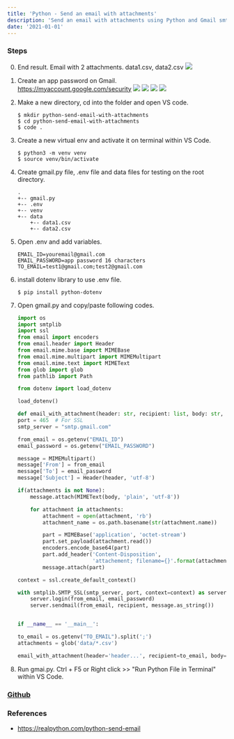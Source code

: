 ```yaml
---
title: 'Python - Send an email with attachments'
description: 'Send an email with attachments using Python and Gmail smtp'
date: '2021-01-01'
---
```

### Steps
0. End result. Email with 2 attachments. data1.csv, data2.csv
    ![](https://github.com/taeheechoi/python-send-email-with-attachments/blob/master/images/0.jpg?raw=true)

1. Create an app password on Gmail. https://myaccount.google.com/security
    ![](https://github.com/taeheechoi/python-send-email-with-attachments/blob/master/images/1.jpg?raw=true)
    ![](https://github.com/taeheechoi/python-send-email-with-attachments/blob/master/images/2.jpg?raw=true)
    ![](https://github.com/taeheechoi/python-send-email-with-attachments/blob/master/images/3.jpg?raw=true)
    ![](https://github.com/taeheechoi/python-send-email-with-attachments/blob/master/images/4.jpg?raw=true)

2. Make a new directory, cd into the folder and open VS code.
    ```
    $ mkdir python-send-email-with-attachments
    $ cd python-send-email-with-attachments
    $ code .
    ```

3. Create a new virtual env and activate it on terminal within VS Code.
    ```
    $ python3 -m venv venv
    $ source venv/bin/activate
    ```

4. Create gmail.py file, .env file and data files for testing on the root directory.
    ```
    .
    +-- gmail.py
    +-- .env
    +-- venv
    +-- data
        +-- data1.csv
        +-- data2.csv
    ```

5. Open .env and add variables.
    ```
    EMAIL_ID=youremail@gmail.com
    EMAIL_PASSWORD=app password 16 characters
    TO_EMAIL=test1@gmail.com;test2@gmail.com
    ```

6. install dotenv library to use .env file.
    ```
    $ pip install python-dotenv
    ```

7. Open gmail.py and copy/paste following codes.
    ```python
    import os
    import smtplib
    import ssl
    from email import encoders
    from email.header import Header
    from email.mime.base import MIMEBase
    from email.mime.multipart import MIMEMultipart
    from email.mime.text import MIMEText
    from glob import glob
    from pathlib import Path

    from dotenv import load_dotenv

    load_dotenv()

    def email_with_attachment(header: str, recipient: list, body: str, attachments: list) -> None:
    port = 465  # For SSL
    smtp_server = "smtp.gmail.com"

    from_email = os.getenv("EMAIL_ID")
    email_password = os.getenv("EMAIL_PASSWORD")

    message = MIMEMultipart()
    message['From'] = from_email
    message['To'] = email_password
    message['Subject'] = Header(header, 'utf-8')

    if(attachments is not None):
        message.attach(MIMEText(body, 'plain', 'utf-8'))

        for attachment in attachments:
            attachment = open(attachment, 'rb')
            attachment_name = os.path.basename(str(attachment.name))

            part = MIMEBase('application', 'octet-stream')
            part.set_payload(attachment.read())
            encoders.encode_base64(part)
            part.add_header('Content-Disposition',
                            'attachement; filename={}'.format(attachment_name))
            message.attach(part)

    context = ssl.create_default_context()

    with smtplib.SMTP_SSL(smtp_server, port, context=context) as server:
        server.login(from_email, email_password)
        server.sendmail(from_email, recipient, message.as_string())


    if __name__ == '__main__':

    to_email = os.getenv("TO_EMAIL").split(';')
    attachments = glob('data/*.csv')
    
    email_with_attachment(header='header...', recipient=to_email, body='body...', attachments=attachments)
    ```

8. Run gmai.py. Ctrl + F5 or Right click >> "Run Python File in Terminal"  within VS Code.

### [Github](https://github.com/taeheechoi/python-send-email-with-attachments)

### References
- https://realpython.com/python-send-email
